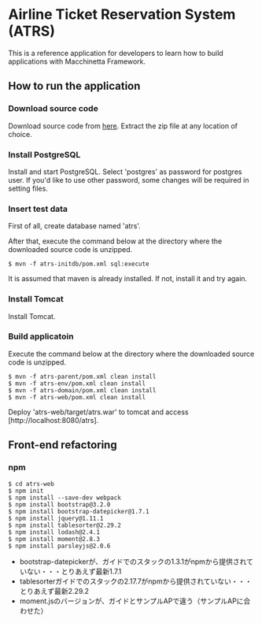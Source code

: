 # Airline Ticket Reservation System (ATRS)

This is a reference application for developers to learn how to build applications with Macchinetta Framework.

## How to run the application

### Download source code

Download source code from [here](https://github.com/Macchinetta/atrs/releases "here").
Extract the zip file at any location of choice.

### Install PostgreSQL

Install and start PostgreSQL.
Select 'postgres' as password for postgres user.
If you'd like to use other password, some changes will be required in setting files.

### Insert test data

First of all, create database named 'atrs'.

After that, execute the command below at the directory where the downloaded source code is unzipped.

```console
$ mvn -f atrs-initdb/pom.xml sql:execute
```

It is assumed that maven is already installed.
If not, install it and try again.

### Install Tomcat

Install Tomcat.

### Build applicatoin

Execute the command below at the directory where the downloaded source code is unzipped.

```console
$ mvn -f atrs-parent/pom.xml clean install
$ mvn -f atrs-env/pom.xml clean install
$ mvn -f atrs-domain/pom.xml clean install
$ mvn -f atrs-web/pom.xml clean install
```

Deploy 'atrs-web/target/atrs.war' to tomcat and access [http://localhost:8080/atrs].

## Front-end refactoring

### npm
 
```console
$ cd atrs-web
$ npm init
$ npm install --save-dev webpack
$ npm install bootstrap@3.2.0
$ npm install bootstrap-datepicker@1.7.1
$ npm install jquery@1.11.1
$ npm install tablesorter@2.29.2
$ npm install lodash@2.4.1
$ npm install moment@2.8.3
$ npm install parsleyjs@2.0.6
```

- bootstrap-datepickerが、ガイドでのスタックの1.3.1がnpmから提供されていない・・・とりあえず最新1.7.1
- tablesorterガイドでのスタックの2.17.7がnpmから提供されていない・・・とりあえず最新2.29.2
- moment.jsのバージョンが、ガイドとサンプルAPで違う（サンプルAPに合わせた）

